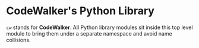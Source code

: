 CodeWalker's Python Library
======================

`cw` stands for **CodeWalker**. All Python library modules sit inside this top level module to bring them under a separate namespace and avoid name collisions.
